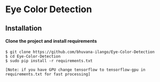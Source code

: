 # Eye Color Detection

## Installation 
#### Clone the project and install requirements
    $ git clone https://github.com/bhuvana-ilango/Eye-Color-Detection
    $ cd Eye-Color-Detection
    $ sudo pip install -r requirements.txt

    [Note: if you have GPU change tensorflow to tensorflow-gpu in requirements.txt for fast processing]
